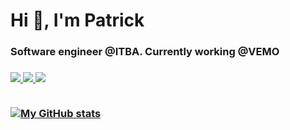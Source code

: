 <h1>Hi 👋, I'm Patrick</h1>
<h3>Software engineer @ITBA. Currently working @VEMO<h3>

<div >
    <a href="https://komarev.com/ghpvc/?username=patrickmdey&color=blue">
    <img src="https://komarev.com/ghpvc/?username=patrickmdey&color=blue"/>
    <a href="https://www.linkedin.com/in/patrickmdey/">
        <img src="https://img.shields.io/badge/-patrickmdey-blue?style=flat-square&logo=Linkedin&logoColor=white&link=https://www.linkedin.com/in/patrickmdey/"/>
    </a>
    <a href="mailto: patrickmdey@hotmail.com">
        <img src="https://img.shields.io/badge/-patrickmdey@hotmail.com-blue?style=flat-square&logo=Microsoft&logoColor=white"/>
    </a>
</div>
<br>

[![My GitHub stats](https://github-readme-stats.vercel.app/api/top-langs/?username=patrickmdey&hide_progress=true&langs_count=8&hide=assembly&#gh-dark-mode-only)](https://github.com/patrickmdey/github-readme-stats#gh-dark-mode-only)

